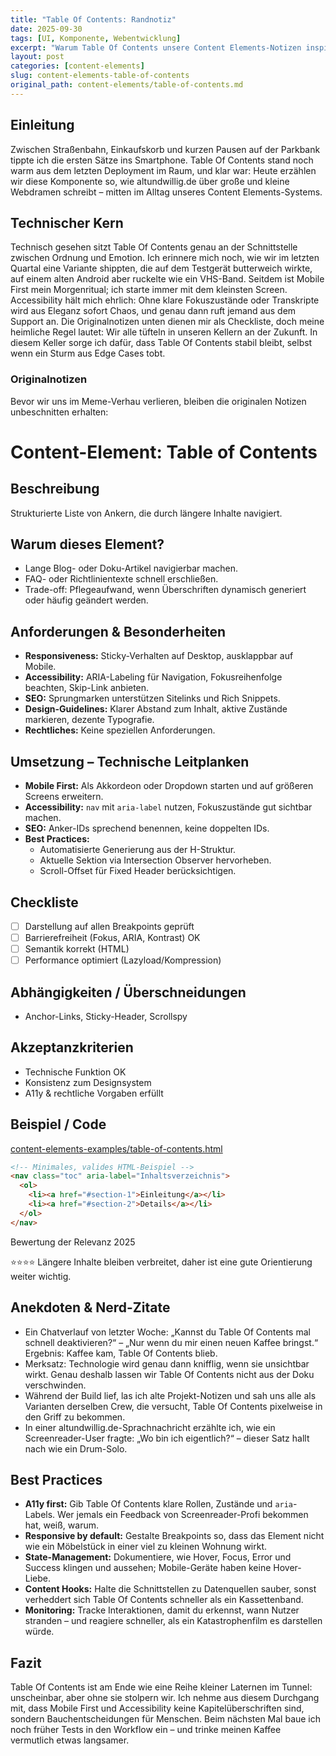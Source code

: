 ```yaml
---
title: "Table Of Contents: Randnotiz"
date: 2025-09-30
tags: [UI, Komponente, Webentwicklung]
excerpt: "Warum Table Of Contents unsere Content Elements-Notizen inspiriert."
layout: post
categories: [content-elements]
slug: content-elements-table-of-contents
original_path: content-elements/table-of-contents.md
---
```


## Einleitung
Zwischen Straßenbahn, Einkaufskorb und kurzen Pausen auf der Parkbank tippte ich die ersten Sätze ins Smartphone. Table Of Contents stand noch warm aus dem letzten Deployment im Raum, und klar war: Heute erzählen wir diese Komponente so, wie altundwillig.de über große und kleine Webdramen schreibt – mitten im Alltag unseres Content Elements-Systems.

## Technischer Kern
Technisch gesehen sitzt Table Of Contents genau an der Schnittstelle zwischen Ordnung und Emotion. Ich erinnere mich noch, wie wir im letzten Quartal eine Variante shippten, die auf dem Testgerät butterweich wirkte, auf einem alten Android aber ruckelte wie ein VHS-Band. Seitdem ist Mobile First mein Morgenritual; ich starte immer mit dem kleinsten Screen. Accessibility hält mich ehrlich: Ohne klare Fokuszustände oder Transkripte wird aus Eleganz sofort Chaos, und genau dann ruft jemand aus dem Support an. Die Originalnotizen unten dienen mir als Checkliste, doch meine heimliche Regel lautet: Wir alle tüfteln in unseren Kellern an der Zukunft. In diesem Keller sorge ich dafür, dass Table Of Contents stabil bleibt, selbst wenn ein Sturm aus Edge Cases tobt.

### Originalnotizen
Bevor wir uns im Meme-Verhau verlieren, bleiben die originalen Notizen unbeschnitten erhalten:
# Content-Element: Table of Contents

## Beschreibung
Strukturierte Liste von Ankern, die durch längere Inhalte navigiert.

## Warum dieses Element?
- Lange Blog- oder Doku-Artikel navigierbar machen.
- FAQ- oder Richtlinientexte schnell erschließen.
- Trade-off: Pflegeaufwand, wenn Überschriften dynamisch generiert oder häufig geändert werden.

## Anforderungen & Besonderheiten
- **Responsiveness:** Sticky-Verhalten auf Desktop, ausklappbar auf Mobile.
- **Accessibility:** ARIA-Labeling für Navigation, Fokusreihenfolge beachten, Skip-Link anbieten.
- **SEO:** Sprungmarken unterstützen Sitelinks und Rich Snippets.
- **Design-Guidelines:** Klarer Abstand zum Inhalt, aktive Zustände markieren, dezente Typografie.
- **Rechtliches:** Keine speziellen Anforderungen.

## Umsetzung – Technische Leitplanken
- **Mobile First:** Als Akkordeon oder Dropdown starten und auf größeren Screens erweitern.
- **Accessibility:** `nav` mit `aria-label` nutzen, Fokuszustände gut sichtbar machen.
- **SEO:** Anker-IDs sprechend benennen, keine doppelten IDs.
- **Best Practices:**
  - Automatisierte Generierung aus der H-Struktur.
  - Aktuelle Sektion via Intersection Observer hervorheben.
  - Scroll-Offset für Fixed Header berücksichtigen.

## Checkliste
- [ ] Darstellung auf allen Breakpoints geprüft
- [ ] Barrierefreiheit (Fokus, ARIA, Kontrast) OK
- [ ] Semantik korrekt (HTML)
- [ ] Performance optimiert (Lazyload/Kompression)

## Abhängigkeiten / Überschneidungen
- Anchor-Links, Sticky-Header, Scrollspy

## Akzeptanzkriterien
- Technische Funktion OK
- Konsistenz zum Designsystem
- A11y & rechtliche Vorgaben erfüllt

## Beispiel / Code
[content-elements-examples/table-of-contents.html](../content-elements-examples/table-of-contents.html)

```html
<!-- Minimales, valides HTML-Beispiel -->
<nav class="toc" aria-label="Inhaltsverzeichnis">
  <ol>
    <li><a href="#section-1">Einleitung</a></li>
    <li><a href="#section-2">Details</a></li>
  </ol>
</nav>
```

Bewertung der Relevanz 2025

⭐⭐⭐⭐ Längere Inhalte bleiben verbreitet, daher ist eine gute Orientierung weiter wichtig.

## Anekdoten & Nerd-Zitate
- Ein Chatverlauf von letzter Woche: „Kannst du Table Of Contents mal schnell deaktivieren?“ – „Nur wenn du mir einen neuen Kaffee bringst.“ Ergebnis: Kaffee kam, Table Of Contents blieb.
- Merksatz: Technologie wird genau dann knifflig, wenn sie unsichtbar wirkt. Genau deshalb lassen wir Table Of Contents nicht aus der Doku verschwinden.
- Während der Build lief, las ich alte Projekt-Notizen und sah uns alle als Varianten derselben Crew, die versucht, Table Of Contents pixelweise in den Griff zu bekommen.
- In einer altundwillig.de-Sprachnachricht erzählte ich, wie ein Screenreader-User fragte: „Wo bin ich eigentlich?“ – dieser Satz hallt nach wie ein Drum-Solo.

## Best Practices
- **A11y first:** Gib Table Of Contents klare Rollen, Zustände und `aria`-Labels. Wer jemals ein Feedback von Screenreader-Profi bekommen hat, weiß, warum.
- **Responsive by default:** Gestalte Breakpoints so, dass das Element nicht wie ein Möbelstück in einer viel zu kleinen Wohnung wirkt.
- **State-Management:** Dokumentiere, wie Hover, Focus, Error und Success klingen und aussehen; Mobile-Geräte haben keine Hover-Liebe.
- **Content Hooks:** Halte die Schnittstellen zu Datenquellen sauber, sonst verheddert sich Table Of Contents schneller als ein Kassettenband.
- **Monitoring:** Tracke Interaktionen, damit du erkennst, wann Nutzer stranden – und reagiere schneller, als ein Katastrophenfilm es darstellen würde.

## Fazit
Table Of Contents ist am Ende wie eine Reihe kleiner Laternen im Tunnel: unscheinbar, aber ohne sie stolpern wir. Ich nehme aus diesem Durchgang mit, dass Mobile First und Accessibility keine Kapitelüberschriften sind, sondern Bauchentscheidungen für Menschen. Beim nächsten Mal baue ich noch früher Tests in den Workflow ein – und trinke meinen Kaffee vermutlich etwas langsamer.
